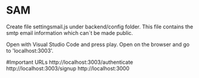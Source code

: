 # SAM

Create file settingsmail.js under backend/config folder. This file contains the smtp email information which can´t be made public.

Open with Visual Studio Code and press play. Open on the browser and go to 'localhost:3003'.

#Important URLs
http://localhost:3003/authenticate
http://localhost:3003/signup
http://localhost:3000
